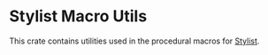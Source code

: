 # Stylist Macro Utils

This crate contains utilities used in the procedural macros for
[Stylist](https://crates.io/crates/stylist).
